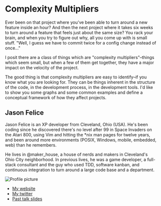 # Complexity Multipliers

Ever been on that project where you've been able to turn around a new feature
inside an hour?  And then the next project where it takes six weeks to turn
around a feature that feels just about the same size?  You rack your brain,
and when you try to figure out why, all you come up with is small stuff.
"Well, I guess we have to commit twice for a config change instead of once…"

I posit there are a class of things which are "complexity multipliers"–things
which seem small, but when a few of them get together, they have a major
impact on the velocity of the project.

The good thing is that complexity multipliers are easy to identify–if you
know what you are looking for.  They can be things inherent in the structure
of the code, in the development process, in the development tools.  I'd like
to show you some graphs and some common examples and define a conceptual
framework of how they affect projects.

## Jason Felice

Jason Felice is an XP developer from Cleveland, Ohio (USA).   He's been
coding since he discovered there's no level after 99 in Space Invaders on the
Atari 800, using Vim and hitting the \*nix man pages for twelve years, and
been around more environments (POSIX, Windows, mobile, embedded, web) than he
remembers.

He lives in @maker\_house, a house of nerds and makers in Cleveland's Ohio
City neighborhood. In previous lives, he was a game developer, a full-stack
consultant and the guy who used TDD, software kanban, and continuous
integration to turn around a large code base and a department.


![Profile picture](https://raw.github.com/eraserhd/rubyconfau-2014-cfp/jason_felice-complexity/talk-jason_felice-complexity/profile_picture.jpg)

- [My website](http://maitria.com)
- [My twitter](https://twitter.com/eraserhd)
- [Past talk slides](http://www.slideshare.net/eraserhd/complexity-multipliers)
